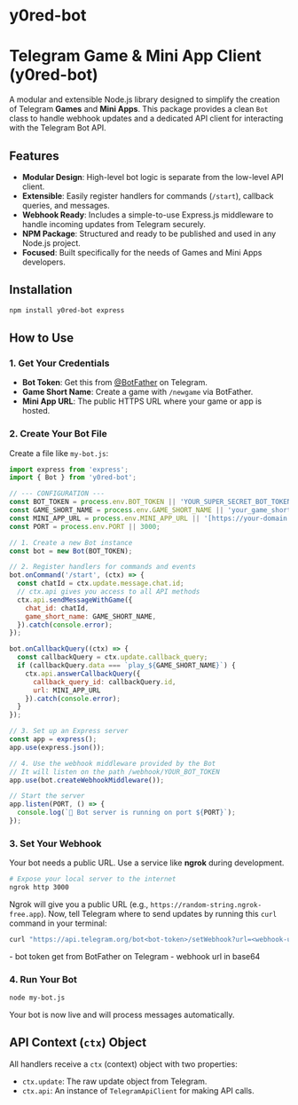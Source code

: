 # y0red-bot
# Telegram Game & Mini App Client (y0red-bot)

A modular and extensible Node.js library designed to simplify the creation of Telegram **Games** and **Mini Apps**. This package provides a clean `Bot` class to handle webhook updates and a dedicated API client for interacting with the Telegram Bot API.

## Features

-   **Modular Design**: High-level bot logic is separate from the low-level API client.
-   **Extensible**: Easily register handlers for commands (`/start`), callback queries, and messages.
-   **Webhook Ready**: Includes a simple-to-use Express.js middleware to handle incoming updates from Telegram securely.
-   **NPM Package**: Structured and ready to be published and used in any Node.js project.
-   **Focused**: Built specifically for the needs of Games and Mini Apps developers.

## Installation

```bash
npm install y0red-bot express
```

## How to Use

### 1. Get Your Credentials
-   **Bot Token**: Get this from [@BotFather](https://t.me/BotFather) on Telegram.
-   **Game Short Name**: Create a game with `/newgame` via BotFather.
-   **Mini App URL**: The public HTTPS URL where your game or app is hosted.

### 2. Create Your Bot File

Create a file like `my-bot.js`:

```javascript
import express from 'express';
import { Bot } from 'y0red-bot';

// --- CONFIGURATION ---
const BOT_TOKEN = process.env.BOT_TOKEN || 'YOUR_SUPER_SECRET_BOT_TOKEN';
const GAME_SHORT_NAME = process.env.GAME_SHORT_NAME || 'your_game_short_name';
const MINI_APP_URL = process.env.MINI_APP_URL || '[https://your-domain.com/index.html](https://your-domain.com/index.html)';
const PORT = process.env.PORT || 3000;

// 1. Create a new Bot instance
const bot = new Bot(BOT_TOKEN);

// 2. Register handlers for commands and events
bot.onCommand('/start', (ctx) => {
  const chatId = ctx.update.message.chat.id;
  // ctx.api gives you access to all API methods
  ctx.api.sendMessageWithGame({
    chat_id: chatId,
    game_short_name: GAME_SHORT_NAME,
  }).catch(console.error);
});

bot.onCallbackQuery((ctx) => {
  const callbackQuery = ctx.update.callback_query;
  if (callbackQuery.data === `play_${GAME_SHORT_NAME}`) {
    ctx.api.answerCallbackQuery({
      callback_query_id: callbackQuery.id,
      url: MINI_APP_URL
    }).catch(console.error);
  }
});

// 3. Set up an Express server
const app = express();
app.use(express.json());

// 4. Use the webhook middleware provided by the Bot
// It will listen on the path /webhook/YOUR_BOT_TOKEN
app.use(bot.createWebhookMiddleware());

// Start the server
app.listen(PORT, () => {
  console.log(`🚀 Bot server is running on port ${PORT}`);
});
```

### 3. Set Your Webhook

Your bot needs a public URL. Use a service like **ngrok** during development.

```bash
# Expose your local server to the internet
ngrok http 3000
```

Ngrok will give you a public URL (e.g., `https://random-string.ngrok-free.app`). Now, tell Telegram where to send updates by running this `curl` command in your terminal:

```bash
curl "https://api.telegram.org/bot<bot-token>/setWebhook?url=<webhook-url>"

```
<bot-token> - bot token get from BotFather on Telegram
<webhook-url> - webhook url in base64


### 4. Run Your Bot
```bash
node my-bot.js
```
Your bot is now live and will process messages automatically.

## API Context (`ctx`) Object
All handlers receive a `ctx` (context) object with two properties:
-   `ctx.update`: The raw update object from Telegram.
-   `ctx.api`: An instance of `TelegramApiClient` for making API calls.
